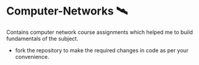# Computer-Networks 🛰
Contains computer network course assignments which helped me to build fundamentals of the subject.
* fork the repository to make the required changes in code as per your convenience.
